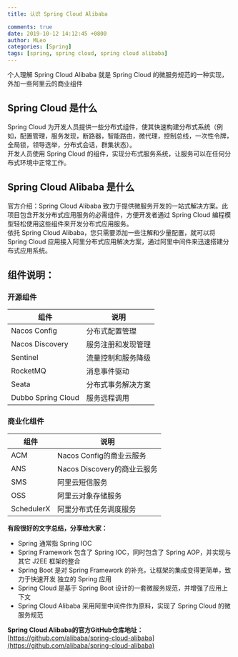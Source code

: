 ```yaml
---
title: 认识 Spring Cloud Alibaba

comments: true
date: 2019-10-12 14:12:45 +0800
author: MLeo
categories: [Spring] 
tags: [spring, spring cloud, spring cloud alibaba]
---
```


个人理解 Spring Cloud Alibaba 就是 Spring Cloud 的微服务规范的一种实现，外加一些阿里云的商业组件

## Spring Cloud 是什么
Spring Cloud 为开发人员提供一些分布式组件，使其快速构建分布式系统（例如，配置管理，服务发现，断路器，智能路由，微代理，控制总线，一次性令牌，全局锁，领导选举，分布式会话，群集状态）。  
开发人员使用 Spring Cloud 的组件，实现分布式服务系统，让服务可以在任何分布式环境中正常工作。

## Spring Cloud Alibaba 是什么
官方介绍：Spring Cloud Alibaba 致力于提供微服务开发的一站式解决方案。此项目包含开发分布式应用服务的必需组件，方便开发者通过 Spring Cloud 编程模型轻松使用这些组件来开发分布式应用服务。  
依托 Spring Cloud Alibaba，您只需要添加一些注解和少量配置，就可以将 Spring Cloud 应用接入阿里分布式应用解决方案，通过阿里中间件来迅速搭建分布式应用系统。

## 组件说明：

### 开源组件  

|组件|说明|
|---|---|
|Nacos Config|分布式配置管理|
|Nacos Discovery|服务注册和发现管理|
|Sentinel|流量控制和服务降级|
|RocketMQ|消息事件驱动|
|Seata|分布式事务解决方案|
|Dubbo Spring Cloud|服务远程调用|

### 商业化组件  

|组件|说明|
|---|---|
|ACM|Nacos Config的商业云服务|
|ANS|Nacos Discovery的商业云服务|
|SMS|阿里云短信服务|
|OSS|阿里云对象存储服务|
|SchedulerX|阿里分布式任务调度服务|

**有段很好的文字总结，分享给大家：**
* Spring 通常指 Spring IOC  
* Spring Framework 包含了 Spring IOC，同时包含了 Spring AOP，并实现与其它 J2EE 框架的整合  
* Spring Boot 是对 Spring Framework 的补充，让框架的集成变得更简单，致力于快速开发 独立的 Spring 应用  
* Spring Cloud 是基于 Spring Boot 设计的一套微服务规范，并增强了应用上下文  
* Spring Cloud Alibaba 采用阿里中间件作为原料，实现了 Spring Cloud 的微服务规范  


**Spring Cloud Alibaba的官方GitHub仓库地址：**  
[https://github.com/alibaba/spring-cloud-alibaba](https://github.com/alibaba/spring-cloud-alibaba)
